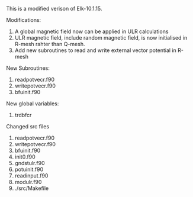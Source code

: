 This is a modified verison of Elk-10.1.15. 

Modifications:
 1. A global magnetic field now can be applied in ULR calculations
 2. ULR magnetic field, include random magnetic field, is now initialised in R-mesh rahter than Q-mesh.
 3. Add new subroutines to read and write external vector potential in R-mesh


New Subroutines:
 1. readpotvecr.f90
 2. writepotvecr.f90
 3. bfuinit.f90

New global variables:
 1. trdbfcr

Changed src files
 1. readpotvecr.f90
 2. writepotvecr.f90
 3. bfuinit.f90
 4. init0.f90
 5. gndstulr.f90
 6. potuinit.f90
 7. readinput.f90
 8. modulr.f90
 9. ./src/Makefile
